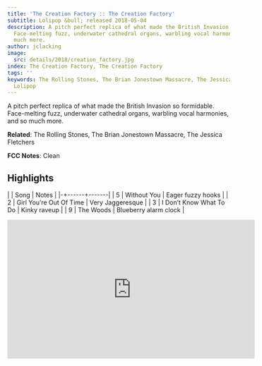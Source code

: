 ```yaml
---
title: 'The Creation Factory :: The Creation Factory'
subtitle: Lolipop &bull; released 2018-05-04
description: A pitch perfect replica of what made the British Invasion so formidable.
  Face-melting fuzz, underwater cathedral organs, warbling vocal harmonies, and so
  much more.
author: jclacking
image:
  src: details/2018/creation_factory.jpg
index: The Creation Factory, The Creation Factory
tags: ''
keywords: The Rolling Stones, The Brian Jonestown Massacre, The Jessica Fletchers,
  Lolipop
---
```

A pitch perfect replica of what made the British Invasion so formidable. Face-melting fuzz, underwater cathedral organs, warbling vocal harmonies, and so much more.<!--more-->

**Related**: The Rolling Stones, The Brian Jonestown Massacre, The Jessica Fletchers

**FCC Notes**: Clean

## Highlights

| | Song | Notes |
|-+------+-------|
| 5 | Without You | Eager fuzzy hooks |
| 2 | Girl You’re Out Of Time | Very Jaggeresque |
| 3 | I Don’t Know What To Do | Kinky raveup |
| 9 | The Woods | Blueberry alarm clock |

<div class="tlo-detail-video"><iframe width="560" height="315" src="https://www.youtube.com/embed/rMXmnR3nSOI" frameborder="0" allow="autoplay; encrypted-media" allowfullscreen></iframe></div>

